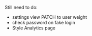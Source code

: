 

Still need to do:
- settings view PATCH to user weight
- check password on fake login
- Style Analytics page